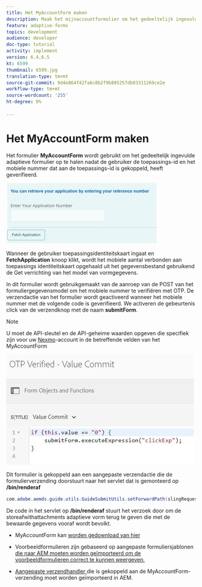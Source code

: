 ```yaml
---
title: Het MyAccountForm maken
description: Maak het mijnaccountformulier om het gedeeltelijk ingevulde formulier op te halen na geslaagde verificatie van de toepassings-id en het telefoonnummer.
feature: adaptive-forms
topics: development
audience: developer
doc-type: tutorial
activity: implement
version: 6.4,6.5
kt: 6599
thumbnail: 6599.jpg
translation-type: tm+mt
source-git-commit: 9d4e864f42fa6c0b2f9b895257db03311269ce2e
workflow-type: tm+mt
source-wordcount: '255'
ht-degree: 0%

---
```




# Het MyAccountForm maken

Het formulier **MyAccountForm** wordt gebruikt om het gedeeltelijk ingevulde adaptieve formulier op te halen nadat de gebruiker de toepassings-id en het mobiele nummer dat aan de toepassings-id is gekoppeld, heeft geverifieerd.

![Mijn rekeningformulier](assets/6599.JPG)

Wanneer de gebruiker toepassingsidentiteitskaart ingaat en **FetchApplication** knoop klikt, wordt het mobiele aantal verbonden aan toepassings identiteitskaart opgehaald uit het gegevensbestand gebruikend de Get verrichting van het model van vormgegevens.

In dit formulier wordt gebruikgemaakt van de aanroep van de POST van het formuliergegevensmodel om het mobiele nummer te verifiëren met OTP. De verzendactie van het formulier wordt geactiveerd wanneer het mobiele nummer met de volgende code is geverifieerd. We activeren de gebeurtenis click van de verzendknop met de naam **submitForm**.

>[!NOTE]
> U moet de API-sleutel en de API-geheime waarden opgeven die specifiek zijn voor uw [Nexmo](https://dashboard.nexmo.com/)-account in de betreffende velden van het MyAccountForm

![trigger-submit](assets/trigger-submit.JPG)



Dit formulier is gekoppeld aan een aangepaste verzendactie die de formulierverzending doorstuurt naar het servlet dat is gemonteerd op **/bin/renderaf**

```java
com.adobe.aemds.guide.utils.GuideSubmitUtils.setForwardPath(slingRequest,"/bin/renderaf",null,null);
```

De code in het servlet op **/bin/renderaf** stuurt het verzoek door om de storeafwithattachments adaptieve vorm terug te geven die met de bewaarde gegevens vooraf wordt bevolkt.


* MyAccountForm kan [worden gedownload van hier](assets/my-account-form.zip)

* Voorbeeldformulieren zijn gebaseerd op aangepaste formuliersjablonen [ die naar AEM moeten worden geïmporteerd om de voorbeeldformulieren correct te kunnen weergeven.](assets/custom-template-with-page-component.zip)

* [Aangepaste verzendhandler ](assets/custom-submit-my-account-form.zip) die is gekoppeld aan de MyAccountForm-verzending moet worden geïmporteerd in AEM.
